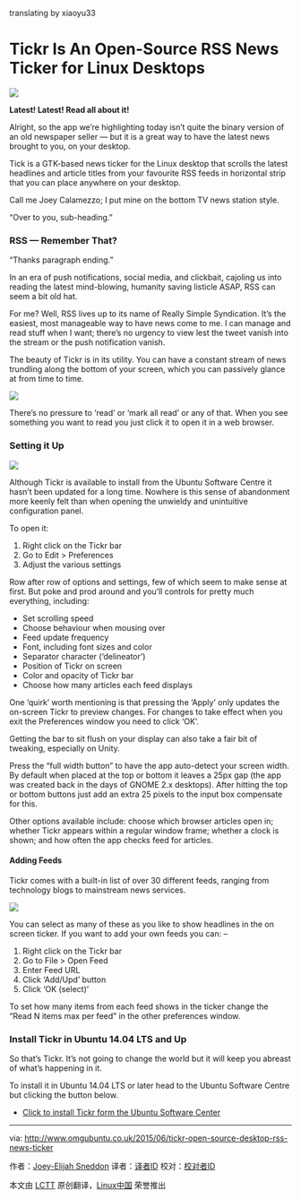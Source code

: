 translating by xiaoyu33

Tickr Is An Open-Source RSS News Ticker for Linux Desktops
================================================================================
![](http://www.omgubuntu.co.uk/wp-content/uploads/2015/05/rss-tickr.jpg)

**Latest! Latest! Read all about it!**

Alright, so the app we’re highlighting today isn’t quite the binary version of an old newspaper seller — but it is a great way to have the latest news brought to you, on your desktop.

Tick is a GTK-based news ticker for the Linux desktop that scrolls the latest headlines and article titles from your favourite RSS feeds in horizontal strip that you can place anywhere on your desktop.

Call me Joey Calamezzo; I put mine on the bottom TV news station style.

“Over to you, sub-heading.”

### RSS — Remember That? ###

“Thanks paragraph ending.”

In an era of push notifications, social media, and clickbait, cajoling us into reading the latest mind-blowing, humanity saving listicle ASAP, RSS can seem a bit old hat.

For me? Well, RSS lives up to its name of Really Simple Syndication. It’s the easiest, most manageable way to have news  come to me. I can manage and read stuff when I want; there’s no urgency to view lest the tweet vanish into the stream or the push notification vanish.

The beauty of Tickr is in its utility. You can have a constant stream of news trundling along the bottom of your screen, which you can passively glance at from time to time.

![](http://www.omgubuntu.co.uk/wp-content/uploads/2015/05/tickr-close-up-750x58.jpg)

There’s no pressure to ‘read’ or ‘mark all read’ or any of that. When you see something you want to read you just click it to open it in a web browser.

### Setting it Up ###

![](http://www.omgubuntu.co.uk/wp-content/uploads/2015/05/tickr-rss-settings.jpg)

Although Tickr is available to install from the Ubuntu Software Centre it hasn’t been updated for a long time. Nowhere is this sense of abandonment more keenly felt than when opening the unwieldy and unintuitive configuration panel.

To open it:

1. Right click on the Tickr bar
1. Go to Edit > Preferences
1. Adjust the various settings

Row after row of options and settings, few of which seem to make sense at first. But poke and prod around and you’ll controls for pretty much everything, including:

- Set scrolling speed
- Choose behaviour when mousing over
- Feed update frequency
- Font, including font sizes and color
- Separator character  (‘delineator’)
- Position of Tickr on screen
- Color and opacity of Tickr bar
- Choose how many articles each feed displays

One ‘quirk’ worth mentioning is that pressing the ‘Apply’ only updates the on-screen Tickr to preview changes. For changes to take effect when you exit the Preferences window you need to click ‘OK’.

Getting the bar to sit flush on your display can also take a fair bit of tweaking, especially on Unity.

Press the “full width button” to have the app auto-detect your screen width. By default when placed at the top or bottom it leaves a 25px gap (the app was created back in the days of GNOME 2.x desktops). After hitting the top or bottom buttons just add an extra 25 pixels to the input box compensate for this.

Other options available include: choose which browser articles open in; whether Tickr appears within a regular window frame; whether a clock is shown; and how often the app checks feed for articles.

#### Adding Feeds ####

Tickr comes with a built-in list of over 30 different feeds, ranging from technology blogs to mainstream news services.

![](http://www.omgubuntu.co.uk/wp-content/uploads/2015/05/feed-picker-750x398.jpg)

You can select as many of these as you like to show headlines in the on screen ticker. If you want to add your own feeds you can: –

1. Right click on the Tickr bar
1. Go to File > Open Feed
1. Enter Feed URL
1. Click ‘Add/Upd’ button
1. Click ‘OK (select)’

To set  how many items from each feed shows in the ticker change the “Read N items max per feed” in the other preferences window.

### Install Tickr in Ubuntu 14.04 LTS and Up ###

So that’s Tickr. It’s not going to change the world but it will keep you abreast of what’s happening in it.

To install it in Ubuntu 14.04 LTS or later head to the Ubuntu Software Centre but clicking the button below.

- [Click to install Tickr form the Ubuntu Software Center][1]

--------------------------------------------------------------------------------

via: http://www.omgubuntu.co.uk/2015/06/tickr-open-source-desktop-rss-news-ticker

作者：[Joey-Elijah Sneddon][a]
译者：[译者ID](https://github.com/译者ID)
校对：[校对者ID](https://github.com/校对者ID)

本文由 [LCTT](https://github.com/LCTT/TranslateProject) 原创翻译，[Linux中国](https://linux.cn/) 荣誉推出

[a]:https://plus.google.com/117485690627814051450/?rel=author
[1]:apt://tickr
